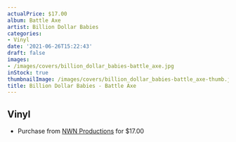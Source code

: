 ```yaml
---
actualPrice: $17.00
album: Battle Axe
artist: Billion Dollar Babies
categories:
- Vinyl
date: '2021-06-26T15:22:43'
draft: false
images:
- /images/covers/billion_dollar_babies-battle_axe.jpg
inStock: true
thumbnailImage: /images/covers/billion_dollar_babies-battle_axe-thumb.jpg
title: Billion Dollar Babies - Battle Axe
---
```


## Vinyl
* Purchase from [NWN Productions](http://shop.nwnprod.com/index.php?route=product/product&path=75&product_id=13210&sort=pd.name&order=ASC) for $17.00
